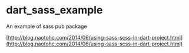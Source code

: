 dart_sass_example
=================

An example of sass pub package

[http://blog.naotohc.com/2014/06/using-sass-scss-in-dart-project.html](http://blog.naotohc.com/2014/06/using-sass-scss-in-dart-project.html)
